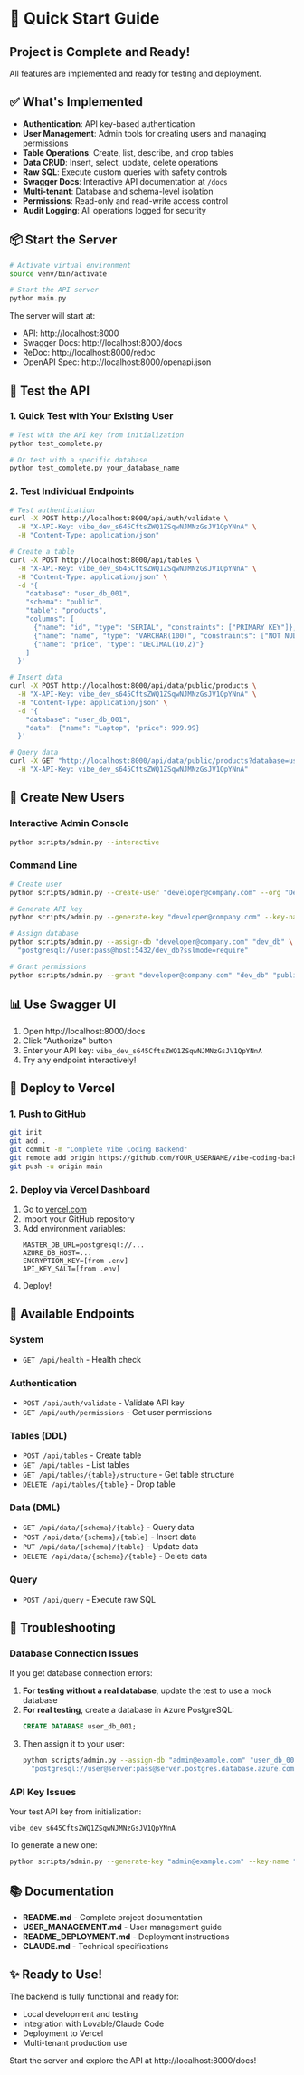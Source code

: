 # 🚀 Quick Start Guide

## Project is Complete and Ready!

All features are implemented and ready for testing and deployment.

## ✅ What's Implemented

- **Authentication**: API key-based authentication
- **User Management**: Admin tools for creating users and managing permissions
- **Table Operations**: Create, list, describe, and drop tables
- **Data CRUD**: Insert, select, update, delete operations
- **Raw SQL**: Execute custom queries with safety controls
- **Swagger Docs**: Interactive API documentation at `/docs`
- **Multi-tenant**: Database and schema-level isolation
- **Permissions**: Read-only and read-write access control
- **Audit Logging**: All operations logged for security

## 📦 Start the Server

```bash
# Activate virtual environment
source venv/bin/activate

# Start the API server
python main.py
```

The server will start at:
- API: http://localhost:8000
- Swagger Docs: http://localhost:8000/docs
- ReDoc: http://localhost:8000/redoc
- OpenAPI Spec: http://localhost:8000/openapi.json

## 🧪 Test the API

### 1. Quick Test with Your Existing User

```bash
# Test with the API key from initialization
python test_complete.py

# Or test with a specific database
python test_complete.py your_database_name
```

### 2. Test Individual Endpoints

```bash
# Test authentication
curl -X POST http://localhost:8000/api/auth/validate \
  -H "X-API-Key: vibe_dev_s645CftsZWQ1ZSqwNJMNzGsJV1QpYNnA" \
  -H "Content-Type: application/json"

# Create a table
curl -X POST http://localhost:8000/api/tables \
  -H "X-API-Key: vibe_dev_s645CftsZWQ1ZSqwNJMNzGsJV1QpYNnA" \
  -H "Content-Type: application/json" \
  -d '{
    "database": "user_db_001",
    "schema": "public",
    "table": "products",
    "columns": [
      {"name": "id", "type": "SERIAL", "constraints": ["PRIMARY KEY"]},
      {"name": "name", "type": "VARCHAR(100)", "constraints": ["NOT NULL"]},
      {"name": "price", "type": "DECIMAL(10,2)"}
    ]
  }'

# Insert data
curl -X POST http://localhost:8000/api/data/public/products \
  -H "X-API-Key: vibe_dev_s645CftsZWQ1ZSqwNJMNzGsJV1QpYNnA" \
  -H "Content-Type: application/json" \
  -d '{
    "database": "user_db_001",
    "data": {"name": "Laptop", "price": 999.99}
  }'

# Query data
curl -X GET "http://localhost:8000/api/data/public/products?database=user_db_001" \
  -H "X-API-Key: vibe_dev_s645CftsZWQ1ZSqwNJMNzGsJV1QpYNnA"
```

## 👥 Create New Users

### Interactive Admin Console
```bash
python scripts/admin.py --interactive
```

### Command Line
```bash
# Create user
python scripts/admin.py --create-user "developer@company.com" --org "Dev Team"

# Generate API key
python scripts/admin.py --generate-key "developer@company.com" --key-name "Dev Key"

# Assign database
python scripts/admin.py --assign-db "developer@company.com" "dev_db" \
  "postgresql://user:pass@host:5432/dev_db?sslmode=require"

# Grant permissions
python scripts/admin.py --grant "developer@company.com" "dev_db" "public" "read_write"
```

## 📊 Use Swagger UI

1. Open http://localhost:8000/docs
2. Click "Authorize" button
3. Enter your API key: `vibe_dev_s645CftsZWQ1ZSqwNJMNzGsJV1QpYNnA`
4. Try any endpoint interactively!

## 🚢 Deploy to Vercel

### 1. Push to GitHub

```bash
git init
git add .
git commit -m "Complete Vibe Coding Backend"
git remote add origin https://github.com/YOUR_USERNAME/vibe-coding-backend.git
git push -u origin main
```

### 2. Deploy via Vercel Dashboard

1. Go to [vercel.com](https://vercel.com)
2. Import your GitHub repository
3. Add environment variables:
   ```
   MASTER_DB_URL=postgresql://...
   AZURE_DB_HOST=...
   ENCRYPTION_KEY=[from .env]
   API_KEY_SALT=[from .env]
   ```
4. Deploy!

## 📝 Available Endpoints

### System
- `GET /api/health` - Health check

### Authentication
- `POST /api/auth/validate` - Validate API key
- `GET /api/auth/permissions` - Get user permissions

### Tables (DDL)
- `POST /api/tables` - Create table
- `GET /api/tables` - List tables
- `GET /api/tables/{table}/structure` - Get table structure
- `DELETE /api/tables/{table}` - Drop table

### Data (DML)
- `GET /api/data/{schema}/{table}` - Query data
- `POST /api/data/{schema}/{table}` - Insert data
- `PUT /api/data/{schema}/{table}` - Update data
- `DELETE /api/data/{schema}/{table}` - Delete data

### Query
- `POST /api/query` - Execute raw SQL

## 🔧 Troubleshooting

### Database Connection Issues

If you get database connection errors:

1. **For testing without a real database**, update the test to use a mock database
2. **For real testing**, create a database in Azure PostgreSQL:
   ```sql
   CREATE DATABASE user_db_001;
   ```
3. Then assign it to your user:
   ```bash
   python scripts/admin.py --assign-db "admin@example.com" "user_db_001" \
     "postgresql://user@server:pass@server.postgres.database.azure.com:5432/user_db_001?sslmode=require"
   ```

### API Key Issues

Your test API key from initialization:
```
vibe_dev_s645CftsZWQ1ZSqwNJMNzGsJV1QpYNnA
```

To generate a new one:
```bash
python scripts/admin.py --generate-key "admin@example.com" --key-name "New Key"
```

## 📚 Documentation

- **README.md** - Complete project documentation
- **USER_MANAGEMENT.md** - User management guide
- **README_DEPLOYMENT.md** - Deployment instructions
- **CLAUDE.md** - Technical specifications

## ✨ Ready to Use!

The backend is fully functional and ready for:
- Local development and testing
- Integration with Lovable/Claude Code
- Deployment to Vercel
- Multi-tenant production use

Start the server and explore the API at http://localhost:8000/docs!